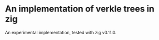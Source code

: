 # An implementation of verkle trees in zig

An experimental implementation, tested with zig v0.11.0.
